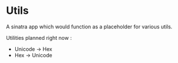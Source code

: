 # Utils

A sinatra app which would function as a placeholder for various utils.

Utilities planned right now :

* Unicode -> Hex
* Hex -> Unicode

